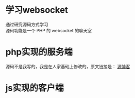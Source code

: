 # 学习websocket
通过研究源码方式学习<BR>
源码功能是一个 PHP 的 websocket 的聊天室

# php实现的服务端
源码不是我写的，我是在人家基础上修改的，原文链接是： [源博客](http://www.cnblogs.com/zhenbianshu/p/6111257.html)

# js实现的客户端
